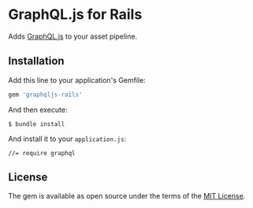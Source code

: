 # GraphQL.js for Rails

Adds [GraphQL.js](http://github.com/f/graphql.js) to your asset pipeline.

## Installation

Add this line to your application's Gemfile:

```ruby
gem 'graphqljs-rails'
```

And then execute:

    $ bundle install

And install it to your `application.js`:

    //= require graphql

## License

The gem is available as open source under the terms of the [MIT License](http://opensource.org/licenses/MIT).


